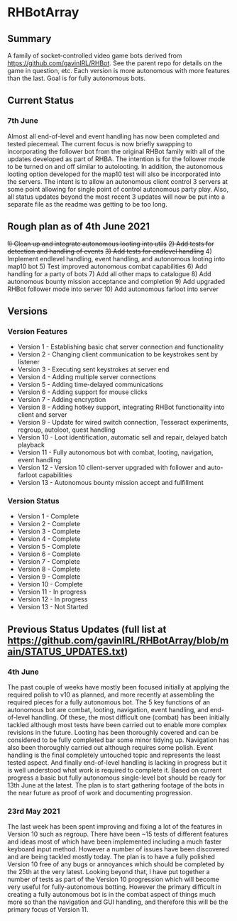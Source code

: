 # RHBotArray

## Summary
A family of socket-controlled video game bots derived from https://github.com/gavinIRL/RHBot. See the parent repo for details on the game in question, etc. Each version is more autonomous with more features than the last. Goal is for fully autonomous bots.

## Current Status
### 7th June
Almost all end-of-level and event handling has now been completed and tested piecemeal. The current focus is now briefly swapping to incorporating the follower bot from the original RHBot family with all of the updates developed as part of RHBA. The intention is for the follower mode to be turned on and off similar to autolooting. In addition, the autonomous looting option developed for the map10 test will also be incorporated into the servers. The intent is to allow an autonomous client control 3 servers at some point allowing for single point of control autonomous party play. Also, all status updates beyond the most recent 3 updates will now be put into a separate file as the readme was getting to be too long.

## Rough plan as of 4th June 2021
~~1) Clean up and integrate autonomous looting into utils~~
~~2) Add tests for detection and handling of events~~
~~3) Add tests for endlevel handling~~
4) Implement endlevel handling, event handling, and autonomous looting into map10 bot
5) Test improved autonomous combat capabilities
6) Add handling for a party of bots
7) Add all other maps to catalogue
8) Add autonomous bounty mission acceptance and completion
9) Add upgraded RHBot follower mode into server
10) Add autonomous farloot into server

## Versions
### Version Features
* Version 1 - Establishing basic chat server connection and functionality
* Version 2 - Changing client communication to be keystrokes sent by listener
* Version 3 - Executing sent keystrokes at server end
* Version 4 - Adding multiple server connections
* Version 5 - Adding time-delayed communications
* Version 6 - Adding support for mouse clicks
* Version 7 - Adding encryption
* Version 8 - Adding hotkey support, integrating RHBot functionality into client and server
* Version 9 - Update for wired switch connection, Tesseract experiments, regroup, autoloot, quest handling
* Version 10 - Loot identification, automatic sell and repair, delayed batch playback
* Version 11 - Fully autonomous bot with combat, looting, navigation, event handling
* Version 12 - Version 10 client-server upgraded with follower and auto-farloot capabilities
* Version 13 - Autonomous bounty mission accept and fulfillment

### Version Status
* Version 1 - Complete
* Version 2 - Complete
* Version 3 - Complete
* Version 4 - Complete
* Version 5 - Complete
* Version 6 - Complete
* Version 7 - Complete
* Version 8 - Complete
* Version 9 - Complete
* Version 10 - Complete
* Version 11 - In progress
* Version 12 - In progress
* Version 13 - Not Started

## Previous Status Updates (full list at https://github.com/gavinIRL/RHBotArray/blob/main/STATUS_UPDATES.txt)
### 4th June
The past couple of weeks have mostly been focused initially at applying the required polish to v10 as planned, and more recently at assembling the required pieces for a fully autonomous bot. The 5 key functions of an autonomous bot are combat, looting, navigation, event handling, and end-of-level handling. Of these, the most difficult one (combat) has been initially tackled although most tests have been carried out to enable more complex revisions in the future. Looting has been thoroughly covered and can be considered to be fully completed bar some minor tidying up. Navigation has also been thoroughly carried out although requires some polish. Event handling is the final completely untouched topic and represents the least tested aspect. And finally end-of-level handling is lacking in progress but it is well understood what work is required to complete it. Based on current progress a basic but fully autonomous single-level bot should be ready for 13th June at the latest. The plan is to start gathering footage of the bots in the near future as proof of work and documenting progression.

### 23rd May 2021
The last week has been spent improving and fixing a lot of the features in Version 10 such as regroup. There have been ~15 tests of different features and ideas most of which have been implemented including a much faster keyboard input method. However a number of issues have been discovered and are being tackled mostly today. The plan is to have a fully polished Version 10 free of any bugs or annoyances which should be completed by the 25th at the very latest. Looking beyond that, I have put together a number of tests as part of the Version 10 progression which will become very useful for fully-autonomous botting. However the primary difficult in creating a fully autonomous bot is in the combat aspect of things much more so than the navigation and GUI handling, and therefore this will be the primary focus of Version 11.
